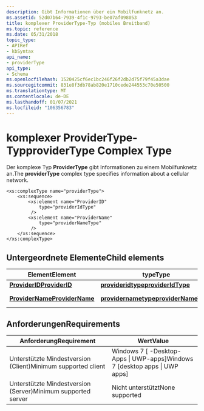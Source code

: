 ```yaml
---
description: Gibt Informationen über ein Mobilfunknetz an.
ms.assetid: 52d07b64-7939-4f1c-9793-be07af098053
title: komplexer ProviderType-Typ (mobiles Breitband)
ms.topic: reference
ms.date: 05/31/2018
topic_type:
- APIRef
- kbSyntax
api_name:
- providerType
api_type:
- Schema
ms.openlocfilehash: 1520425cf6ec1bc246f26f2db2d75f79f45a3dae
ms.sourcegitcommit: 831e8f3db78ab820e1710cede244553c70e50500
ms.translationtype: MT
ms.contentlocale: de-DE
ms.lasthandoff: 01/07/2021
ms.locfileid: "106356783"
---
```

# <a name="providertype-complex-type"></a><span data-ttu-id="f9af6-103">komplexer ProviderType-Typ</span><span class="sxs-lookup"><span data-stu-id="f9af6-103">providerType Complex Type</span></span>

<span data-ttu-id="f9af6-104">Der komplexe Typ **ProviderType** gibt Informationen zu einem Mobilfunknetz an.</span><span class="sxs-lookup"><span data-stu-id="f9af6-104">The **providerType** complex type specifies information about a cellular network.</span></span>

``` syntax
<xs:complexType name="providerType">
    <xs:sequence>
        <xs:element name="ProviderID"
            type="providerIdType"
         />
        <xs:element name="ProviderName"
            type="providerNameType"
         />
    </xs:sequence>
</xs:complexType>
```

## <a name="child-elements"></a><span data-ttu-id="f9af6-105">Untergeordnete Elemente</span><span class="sxs-lookup"><span data-stu-id="f9af6-105">Child elements</span></span>



| <span data-ttu-id="f9af6-106">Element</span><span class="sxs-lookup"><span data-stu-id="f9af6-106">Element</span></span>                                                          | <span data-ttu-id="f9af6-107">type</span><span class="sxs-lookup"><span data-stu-id="f9af6-107">Type</span></span>                                                           | <span data-ttu-id="f9af6-108">BESCHREIBUNG</span><span class="sxs-lookup"><span data-stu-id="f9af6-108">Description</span></span>               |
|------------------------------------------------------------------|----------------------------------------------------------------|---------------------------|
| [<span data-ttu-id="f9af6-109">**ProviderID**</span><span class="sxs-lookup"><span data-stu-id="f9af6-109">**ProviderID**</span></span>](schema-providerid-providertype-element.md)     | [<span data-ttu-id="f9af6-110">**provideridtype**</span><span class="sxs-lookup"><span data-stu-id="f9af6-110">**providerIdType**</span></span>](schema-provideridtype-simpletype.md)     | <span data-ttu-id="f9af6-111">Anbieter-ID.</span><span class="sxs-lookup"><span data-stu-id="f9af6-111">Provider ID.</span></span><br/>   |
| [<span data-ttu-id="f9af6-112">**ProviderName**</span><span class="sxs-lookup"><span data-stu-id="f9af6-112">**ProviderName**</span></span>](schema-providername-providertype-element.md) | [<span data-ttu-id="f9af6-113">**providernametype**</span><span class="sxs-lookup"><span data-stu-id="f9af6-113">**providerNameType**</span></span>](schema-providernametype-simpletype.md) | <span data-ttu-id="f9af6-114">Der Anbieter Name.</span><span class="sxs-lookup"><span data-stu-id="f9af6-114">Provider name.</span></span><br/> |



## <a name="requirements"></a><span data-ttu-id="f9af6-115">Anforderungen</span><span class="sxs-lookup"><span data-stu-id="f9af6-115">Requirements</span></span>



| <span data-ttu-id="f9af6-116">Anforderung</span><span class="sxs-lookup"><span data-stu-id="f9af6-116">Requirement</span></span> | <span data-ttu-id="f9af6-117">Wert</span><span class="sxs-lookup"><span data-stu-id="f9af6-117">Value</span></span> |
|-------------------------------------|---------------------------------------------------|
| <span data-ttu-id="f9af6-118">Unterstützte Mindestversion (Client)</span><span class="sxs-lookup"><span data-stu-id="f9af6-118">Minimum supported client</span></span><br/> | <span data-ttu-id="f9af6-119">Windows 7 \[ -Desktop-Apps \| UWP-apps\]</span><span class="sxs-lookup"><span data-stu-id="f9af6-119">Windows 7 \[desktop apps \| UWP apps\]</span></span><br/> |
| <span data-ttu-id="f9af6-120">Unterstützte Mindestversion (Server)</span><span class="sxs-lookup"><span data-stu-id="f9af6-120">Minimum supported server</span></span><br/> | <span data-ttu-id="f9af6-121">Nicht unterstützt</span><span class="sxs-lookup"><span data-stu-id="f9af6-121">None supported</span></span><br/>                         |



 

 




